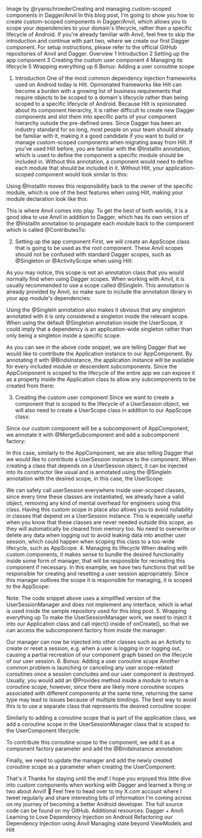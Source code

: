Image by @ryanschroederCreating and managing custom-scoped components in Dagger/Anvil
In this blog post, I'm going to show you how to create custom-scoped components in Dagger/Anvil, which allows you to scope your dependencies to your domain's lifecycle, rather than a specific lifecycle of Android. If you're already familiar with Anvil, feel free to skip the introduction and continue with part two, where we create our first Dagger component. For setup instructions, please refer to the official GitHub repositories of Anvil and Dagger.
Overview
1 Introduction
2 Setting up the app component
3 Creating the custom user component
4 Managing its lifecycle
5 Wrapping everything up
6 Bonus: Adding a user coroutine scope
1. Introduction
One of the most common dependency injection frameworks used on Android today is Hilt. Opinionated frameworks like Hilt can become a burden with a growing list of business requirements that require objects to be scoped to a domain's lifecycle rather than being scoped to a specific lifecycle of Android. Because Hilt is opinionated about its component hierarchy, it is rather difficult to create new Dagger components and slot them into specific parts of your component hierarchy outside the pre-defined ones. Since Dagger has been an industry standard for so long, most people on your team should already be familiar with it, making it a good candidate if you want to build or manage custom-scoped components when migrating away from Hilt.
If you've used Hilt before, you are familiar with the @InstallIn annotation, which is used to define the component a specific module should be included in. Without this annotation, a component would need to define each module that should be included in it. Without Hilt, your application-scoped component would look similar to this:

Using @InstallIn moves this responsibility back to the owner of the specific module, which is one of the best features when using Hilt, making your module declaration look like this:

This is where Anvil comes into play. To get the best of both worlds, it is a good idea to use Anvil in addition to Dagger, which has its own version of the @InstallIn annotation to propagate each module back to the component which is called @ContributesTo:

2. Setting up the app component
First, we will create an AppScope class that is going to be used as the root component. These Anvil scopes should not be confused with standard Dagger scopes, such as @Singleton or @ActivityScope when using Hilt:

As you may notice, this scope is not an annotation class that you would normally find when using Dagger scopes. When working with Anvil, it is usually recommended to use a scope called @SingleIn. This annotation is already provided by Anvil, so make sure to include the annotation library in your app module's dependencies:

Using the @SingleIn annotation also makes it obvious that any singleton annotated with it is only considered a singleton inside the relevant scope. When using the default @Singleton annotation inside the UserScope, it could imply that a dependency is an application-wide singleton rather than only being a singleton inside a specific scope.

As you can see in the above code snippet, we are telling Dagger that we would like to contribute the Application instance to our AppComponent. By annotating it with @BindsInstance, the application instance will be available for every included module or descendent subcomponents. Since the AppComponent is scoped to the lifecycle of the entire app we can expose it as a property inside the Application class to allow any subcomponents to be created from there:

3. Creating the custom user component
Since we want to create a component that is scoped to the lifecycle of a UserSession object, we will also need to create a UserScope class in addition to our AppScope class:

Since our custom component will be a subcomponent of AppComponent, we annotate it with @MergeSubcomponent and add a subcomponent factory:

In this case, similarly to the AppComponent, we are also telling Dagger that we would like to contribute a UserSession instance to the component. When creating a class that depends on a UserSession object, it can be injected into its constructor like usual and is annotated using the @SingleIn annotation with the desired scope, in this case, the UserScope:

We can safely call userSession everywhere inside user-scoped classes, since every time these classes are instantiated, we already have a valid object, removing any kind of mental overhead for engineers using this class. Having this custom scope in place also allows you to avoid nullability in classes that depend on a UserSession instance.
This is especially useful when you know that these classes are never needed outside this scope, as they will automatically be cleared from memory too. No need to overwrite or delete any data when logging out to avoid leaking data into another user session, which could happen when scoping this class to a too-wide lifecycle, such as AppScope.
4. Managing its lifecycle
When dealing with custom components, it makes sense to bundle the desired functionality inside some form of manager, that will be responsible for recreating this component if necessary. In this example, we have two functions that will be responsible for creating and resetting a user session appropriately. Since this manager outlives the scope it is responsible for managing, it is scoped to the AppScope:

Note: The code snippet above uses a simplified version of the UserSessionManager and does not implement any interface, which is what is used inside the sample repository used for this blog post.
5. Wrapping everything up
To make the UserSessionManager work, we need to inject it into our Application class and call inject() inside of onCreate(), so that we can access the subcomponent factory from inside the manager:

Our manager can now be injected into other classes such as an Activity to create or reset a session, e.g. when a user is logging in or logging out, causing a partial recreation of our component graph based on the lifecycle of our user session.
6. Bonus: Adding a user coroutine scope
Another common problem is launching or canceling any user scope-related coroutines once a session concludes and our user component is destroyed. Usually, you would add an @Provides method inside a module to return a coroutine scope, however, since there are likely more coroutine scopes associated with different components at the same time, returning the same type may lead to issues because of multiple bindings. The best way to avoid this is to use a separate class that represents the desired coroutine scope:

Similarly to adding a coroutine scope that is part of the application class, we add a coroutine scope in the UserSessionManager class that is scoped to the UserComponent lifecycle:

To contribute this coroutine scope to the component, we add it as a component factory parameter and add the @BindsInstance annotation:

Finally, we need to update the manager and add the newly created coroutine scope as a parameter when creating the UserComponent:

That's it
Thanks for staying until the end! I hope you enjoyed this little dive into custom components when working with Dagger and learned a thing or two about Anvil! 🎉
Feel free to head over to my X.com account where I tweet regularly and share interesting bits of information I'm coming across on my journey of becoming a better Android developer.
The full source code can be found on my GitHub.
Additional resources:
Dagger + Anvil: Learning to Love Dependency Injection on Android
Refactoring our Dependency Injection using Anvil
Managing state beyond ViewModels and Hilt